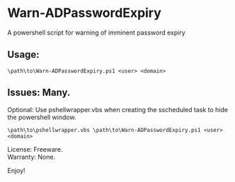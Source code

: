 Warn-ADPasswordExpiry
=====================

A powershell script for warning of imminent password expiry

## Usage:

	\path\to\Warn-ADPasswordExpiry.ps1 <user> <domain>

## Issues: Many.

Optional: Use pshellwrapper.vbs when creating the sscheduled task to hide the powershell window.

	\path\to\pshellwrapper.vbs \path\to\Warn-ADPasswordExpiry.ps1 <user> <domain>

License: Freeware.<br />Warranty: None.

Enjoy!
